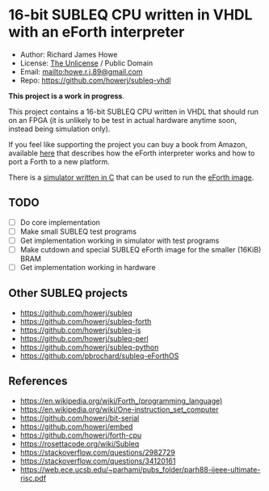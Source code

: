 # 16-bit SUBLEQ CPU written in VHDL with an eForth interpreter

* Author: Richard James Howe
* License: [The Unlicense](LICENSE) / Public Domain
* Email: <mailto:howe.r.j.89@gmail.com>
* Repo: <https://github.com/howerj/subleq-vhdl>

**This project is a work in progress**.

This project contains a 16-bit SUBLEQ CPU written in VHDL that should
run on an FPGA (it is unlikely to be test in actual hardware anytime
soon, instead being simulation only).

If you feel like supporting the project you can buy a book from
Amazon, available [here](https://www.amazon.com/SUBLEQ-EFORTH-Forth-Metacompilation-Machine-ebook/dp/B0B5VZWXPL)
that describes how the eForth interpreter works and how to port a Forth to
a new platform.

There is a [simulator written in C](subleq.c) that can be used
to run the [eForth image](subleq.dec).

## TODO

* [ ] Do core implementation
* [ ] Make small SUBLEQ test programs
* [ ] Get implementation working in simulator with test programs
* [ ] Make cutdown and special SUBLEQ eForth image for the smaller (16KiB) BRAM
* [ ] Get implementation working in hardware

## Other SUBLEQ projects

* <https://github.com/howerj/subleq>
* <https://github.com/howerj/subleq-forth>
* <https://github.com/howerj/subleq-js>
* <https://github.com/howerj/subleq-perl>
* <https://github.com/howerj/subleq-python>
* <https://github.com/pbrochard/subleq-eForthOS>

## References

* <https://en.wikipedia.org/wiki/Forth_(programming_language)>
* <https://en.wikipedia.org/wiki/One-instruction_set_computer>
* <https://github.com/howerj/bit-serial>
* <https://github.com/howerj/embed>
* <https://github.com/howerj/forth-cpu>
* <https://rosettacode.org/wiki/Subleq>
* <https://stackoverflow.com/questions/2982729>
* <https://stackoverflow.com/questions/34120161>
* <https://web.ece.ucsb.edu/~parhami/pubs_folder/parh88-ijeee-ultimate-risc.pdf>

